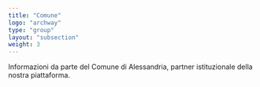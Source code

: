 ```yaml
---
title: "Comune"
logo: "archway"
type: "group"
layout: "subsection"
weight: 3
---
```


Informazioni da parte del Comune di Alessandria, partner istituzionale della nostra piattaforma.
